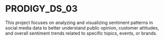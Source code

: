 # PRODIGY_DS_03
This project focuses on analyzing and visualizing sentiment patterns in social media data to better understand public opinion, customer attitudes, and overall sentiment trends related to specific topics, events, or brands.
